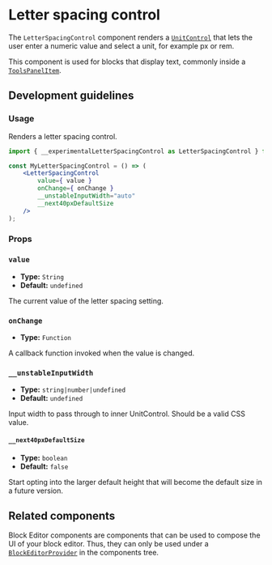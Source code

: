 # Letter spacing control

The `LetterSpacingControl` component renders a [`UnitControl`](https://github.com/WordPress/gutenberg/blob/trunk/packages/block-editor/src/components/unit-control/README.md) that lets the user enter a numeric value and select a unit, for example px or rem.

This component is used for blocks that display text, commonly inside a
[`ToolsPanelItem`](https://github.com/WordPress/gutenberg/blob/trunk/packages/components/src/tools-panel/tools-panel-item/README.md).

## Development guidelines

### Usage

Renders a letter spacing control.

```jsx
import { __experimentalLetterSpacingControl as LetterSpacingControl } from '@wordpress/block-editor';

const MyLetterSpacingControl = () => (
	<LetterSpacingControl
		value={ value }
		onChange={ onChange }
		__unstableInputWidth="auto"
		__next40pxDefaultSize
	/>
);
```

### Props

### `value`

-   **Type:** `String`
-   **Default:** `undefined`

The current value of the letter spacing setting.

### `onChange`

-   **Type:** `Function`

A callback function invoked when the value is changed.

### `__unstableInputWidth`

-   **Type:** `string|number|undefined`
-   **Default:** `undefined`

Input width to pass through to inner UnitControl. Should be a valid CSS value.

#### `__next40pxDefaultSize`

-   **Type:** `boolean`
-   **Default:** `false`

Start opting into the larger default height that will become the default size in a future version.

## Related components

Block Editor components are components that can be used to compose the UI of your block editor. Thus, they can only be used under a [`BlockEditorProvider`](https://github.com/WordPress/gutenberg/blob/HEAD/packages/block-editor/src/components/provider/README.md) in the components tree.
